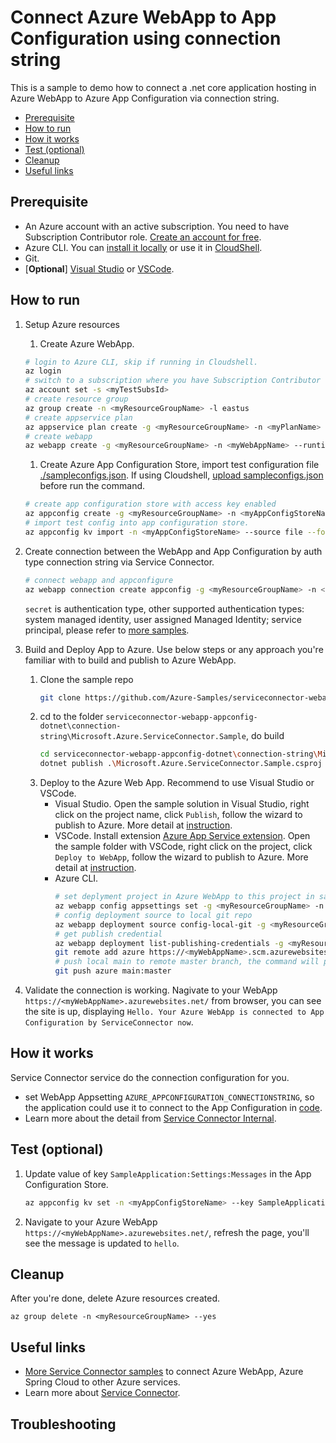 ﻿# Connect Azure WebApp to App Configuration using connection string
This is a sample to demo how to connect a .net core application hosting in Azure WebApp to Azure App Configuration via connection string.

- [Prerequisite](#prerequisite)
- [How to run](#how-to-run)
- [How it works](#how-it-works)
- [Test (optional)](#test-optional)
- [Cleanup](#cleanup)
- [Useful links](#useful-links)

## Prerequisite
- An Azure account with an active subscription. You need to have Subscription Contributor role. [Create an account for free](https://azure.microsoft.com/en-in/free/).
- Azure CLI. You can [install it locally](https://docs.microsoft.com/en-us/cli/azure/install-azure-cli?view=azure-cli-latest) or use it in [CloudShell](https://shell.azure.com).
- Git.
- [**Optional**] [Visual Studio](https://visualstudio.microsoft.com/downloads/) or [VSCode](https://code.visualstudio.com/download).


## How to run
1. Setup Azure resources
   1. Create Azure WebApp.
   ```bash
   # login to Azure CLI, skip if running in Cloudshell.
   az login
   # switch to a subscription where you have Subscription Contributor role.
   az account set -s <myTestSubsId>
   # create resource group
   az group create -n <myResourceGroupName> -l eastus
   # create appservice plan
   az appservice plan create -g <myResourceGroupName> -n <myPlanName> --is-linux --sku B1
   # create webapp
   az webapp create -g <myResourceGroupName> -n <myWebAppName> --runtime "DOTNETCORE|3.1" --plan <myPlanName>
   ```
   1. Create Azure App Configuration Store, import test configuration file [./sampleconfigs.json](./sampleconfigs.json).
      If using Cloudshell, [upload sampleconfigs.json](https://docs.microsoft.com/en-us/azure/cloud-shell/persisting-shell-storage#upload-files) before run the command.
   ```bash
   # create app configuration store with access key enabled
   az appconfig create -g <myResourceGroupName> -n <myAppConfigStoreName> --disable-local-auth false --sku Free -l eastus
   # import test config into app configuration store.
   az appconfig kv import -n <myAppConfigStoreName> --source file --format json --path ./sampleconfigs.json --separator : --yes
   ```
   

1. Create connection between the WebApp and App Configuration by auth type connection string via Service Connector.
   ```bash
   # connect webapp and appconfigure
   az webapp connection create appconfig -g <myResourceGroupName> -n <myWebAppName> --app-config <myAppConfigStoreName> --tg <myResourceGroupName> --connection <myConnectioName> --secret
   ```
   `secret` is authentication type, other supported authentication types: system managed identity, user assigned Managed Identity; service principal, please refer to [more samples](https://github.com/Azure-Samples/serviceconnector-webapp-appconfig-dotnet/).   

1. Build and Deploy App to Azure. Use below steps or any approach you're familiar with to build and publish to Azure WebApp.
   1. Clone the sample repo
      ```bash
      git clone https://github.com/Azure-Samples/serviceconnector-webapp-appconfig-dotnet.git
      ```
   1. cd to the folder `serviceconnector-webapp-appconfig-dotnet\connection-string\Microsoft.Azure.ServiceConnector.Sample`, do build
      ```bash
      cd serviceconnector-webapp-appconfig-dotnet\connection-string\Microsoft.Azure.ServiceConnector.Sample
      dotnet publish .\Microsoft.Azure.ServiceConnector.Sample.csproj -c Release
      ```
   1. Deploy to the Azure Web App.
   Recommend to use Visual Studio or VSCode.
      - Visual Studio. Open the sample solution in Visual Studio, right click on the project name, click `Publish`, follow the wizard to publish to Azure. 
        More detail at [instruction](https://docs.microsoft.com/en-us/azure/app-service/tutorial-dotnetcore-sqldb-app?toc=%2Faspnet%2Fcore%2Ftoc.json&bc=%2Faspnet%2Fcore%2Fbreadcrumb%2Ftoc.json&view=aspnetcore-6.0&tabs=azure-portal%2Cvisualstudio-deploy%2Cdeploy-instructions-azcli%2Cazure-portal-logs%2Cazure-portal-resources#4---deploy-to-the-app-service).
      - VSCode. Install extension [Azure App Service extension](https://marketplace.visualstudio.com/items?itemName=ms-azuretools.vscode-azureappservice). 
        Open the sample folder with VSCode, right click on the project, click `Deploy to WebApp`, follow the wizard to publish to Azure. 
        More detail at [instruction](https://docs.microsoft.com/en-us/azure/app-service/tutorial-dotnetcore-sqldb-app?toc=%2Faspnet%2Fcore%2Ftoc.json&bc=%2Faspnet%2Fcore%2Fbreadcrumb%2Ftoc.json&view=aspnetcore-6.0&tabs=azure-portal%2Cvisualstudio-deploy%2Cdeploy-instructions-azcli%2Cazure-portal-logs%2Cazure-portal-resources#4---deploy-to-the-app-service).
      - Azure CLI.
        ```bash
        # set deplyment project in Azure WebApp to this project in sample repo.
        az webapp config appsettings set -g <myResourceGroupName> -n <myWebAppName> --settings PROJECT=connection-string/Microsoft.Azure.ServiceConnector.Sample/Microsoft.Azure.ServiceConnector.Sample.csproj
        # config deployment source to local git repo
        az webapp deployment source config-local-git -g <myResourceGroupName> -n <myWebAppName>
        # get publish credential
        az webapp deployment list-publishing-credentials -g <myResourceGroupName> -n <myWebAppName>  --query "{Username:publishingUserName, Password:publishingPassword}"
        git remote add azure https://<myWebAppName>.scm.azurewebsites.net/<myWebAppName>.git
        # push local main to remote master branch, the command will prompt for username and password, which are in output of above list-publishing-credentials command
        git push azure main:master
        ```
1. Validate the connection is working. Nagivate to your WebApp `https://<myWebAppName>.azurewebsites.net/` from browser, you can see the site is up, 
   displaying `Hello. Your Azure WebApp is connected to App Configuration by ServiceConnector now`.

## How it works
Service Connector service do the connection configuration for you. 
- set WebApp Appsetting `AZURE_APPCONFIGURATION_CONNECTIONSTRING`, 
so the application could use it to connect to the App Configuration in [code](https://github.com/Azure-Samples/serviceconnector-webapp-appconfig-dotnet/blob/main/connection-string/Microsoft.Azure.ServiceConnector.Sample/Program.cs#L37-L43).
- Learn more about the detail from [Service Connector Internal](https://docs.microsoft.com/en-us/azure/service-connector/concept-service-connector-internals).

## Test (optional)
1. Update value of key `SampleApplication:Settings:Messages` in the App Configuration Store.
   ```bash
   az appconfig kv set -n <myAppConfigStoreName> --key SampleApplication:Settings:Messages --value hello --yes
   ```

1. Navigate to your Azure WebApp `https://<myWebAppName>.azurewebsites.net/`, refresh the page, you'll see the message is updated to `hello`.

## Cleanup
After you're done, delete Azure resources created.
```
az group delete -n <myResourceGroupName> --yes
```

## Useful links
- [More Service Connector samples](https://github.com/azure-samples?q=serviceconnector&type=all&language=&sort=) to connect Azure WebApp, Azure Spring Cloud to other Azure services.
- Learn more about [Service Connector](https://aka.ms/scdoc).

## Troubleshooting
